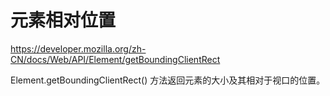 # 元素相对位置

https://developer.mozilla.org/zh-CN/docs/Web/API/Element/getBoundingClientRect

Element.getBoundingClientRect() 方法返回元素的大小及其相对于视口的位置。

